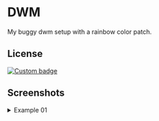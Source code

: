 # DWM

My buggy dwm setup with a rainbow color patch.

## License

[![Custom badge](https://img.shields.io/endpoint?style=for-the-badge&url=https%3A%2F%2Fshare.jester-designs.com%2Fmedia%2Fbank%2Fkeep%2Fmitplusnigger.json)](https://plusnigger.org/MIT+NIGGER.txt)

## Screenshots

<details>
<summary>Example 01</summary>
<br>

![App Screenshot](https://jester-designs.com/media/bank/keep/dwm-rainbow-1.jpg)


</details>
